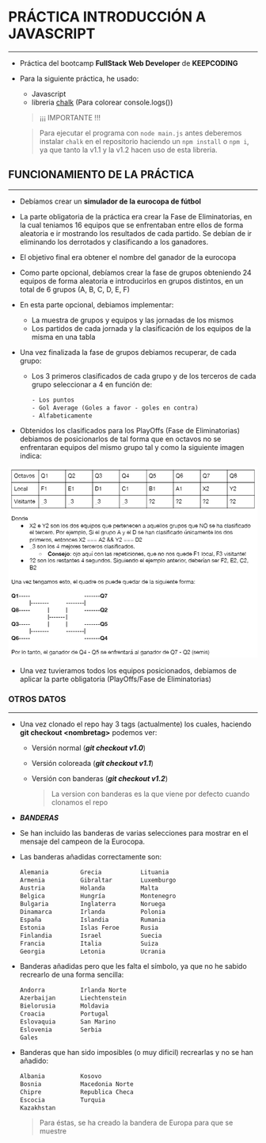 # PRÁCTICA INTRODUCCIÓN A JAVASCRIPT

---

- Práctica del bootcamp **FullStack Web Developer** de **KEEPCODING**

- Para la siguiente práctica, he usado:

  - Javascript
  - libreria [chalk](https://www.npmjs.com/package/chalk) (Para colorear console.logs())

  > ¡¡¡ IMPORTANTE !!!
  
    > Para ejecutar el programa con `node main.js` antes deberemos instalar `chalk` en el repositorio haciendo un `npm install` o `npm i`, ya que tanto la v1.1 y la v1.2 hacen uso de esta libreria. 

    

## FUNCIONAMIENTO DE LA PRÁCTICA

---

- Debíamos crear un **simulador de la eurocopa de fútbol**

- La parte obligatoria de la práctica era crear la Fase de Eliminatorias, en la cual teniamos 16 equipos que se enfrentaban
  entre ellos de forma aleatoria e ir mostrando los resultados de cada partido.
  Se debían de ir eliminando los derrotados y clasificando a los ganadores.

- El objetivo final era obtener el nombre del ganador de la eurocopa

- Como parte opcional, debíamos crear la fase de grupos obteniendo 24 equipos de forma aleatoria e introducirlos en grupos distintos, en un total de 6 grupos (A, B, C, D, E, F)

- En esta parte opcional, debiamos implementar:

  - La muestra de grupos y equipos y las jornadas de los mismos
  - Los partidos de cada jornada y la clasificación de los equipos de la misma en una tabla

- Una vez finalizada la fase de grupos debiamos recuperar, de cada grupo:

  - Los 3 primeros clasificados de cada grupo y de los terceros de cada grupo
    seleccionar a 4 en función de:

        - Los puntos
        - Gol Average (Goles a favor - goles en contra)
        - Alfabeticamente

- Obtenidos los clasificados para los PlayOffs (Fase de Eliminatorias) debiamos de posicionarlos de tal forma que en octavos no se enfrentaran equipos del mismo grupo tal y como la siguiente imagen indica:

![TablaOctavos](./img/screenshot.png)

- Una vez tuvieramos todos los equipos posicionados, debiamos de aplicar la parte obligatoria (PlayOffs/Fase de Eliminatorias)

### OTROS DATOS 

---

- Una vez clonado el repo hay 3 tags (actualmente) los cuales, haciendo **git checkout \<nombretag>** podemos ver:

  - Versión normal (**_git checkout v1.0_**)
  - Versión coloreada (**_git checkout v1.1_**)
  - Versión con banderas (**_git checkout v1.2_**)

    > La version con banderas es la que viene por defecto cuando clonamos el repo

- ***BANDERAS***

- Se han incluido las banderas de varias selecciones para mostrar en el mensaje del campeon de la Eurocopa.

- Las banderas añadidas correctamente son:
  ```
  Alemania         Grecia           Lituania
  Armenia          Gibraltar        Luxemburgo
  Austria          Holanda          Malta
  Belgica          Hungría          Montenegro
  Bulgaria         Inglaterra       Noruega
  Dinamarca        Irlanda          Polonia
  España           Islandia         Rumania
  Estonia          Islas Feroe      Rusia
  Finlandia        Israel           Suecia
  Francia          Italia           Suiza
  Georgia          Letonia          Ucrania
  ```

- Banderas añadidas pero que les falta el símbolo, ya que no he sabido recrearlo de una forma sencilla:
  ```
  Andorra          Irlanda Norte
  Azerbaijan       Liechtenstein
  Bielorusia       Moldavia
  Croacia          Portugal
  Eslovaquia       San Marino 
  Eslovenia        Serbia 
  Gales
  ```

- Banderas que han sido imposibles (o muy dificil) recrearlas y no se han añadido:
  ```
  Albania          Kosovo
  Bosnia           Macedonia Norte
  Chipre           Republica Checa
  Escocia          Turquia
  Kazakhstan
  ```
  > Para éstas, se ha creado la bandera de Europa para que se muestre